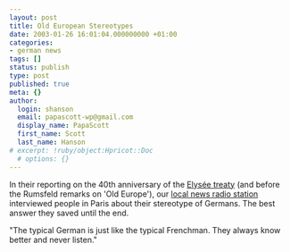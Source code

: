 ```yaml
---
layout: post
title: Old European Stereotypes
date: 2003-01-26 16:01:04.000000000 +01:00
categories:
- german news
tags: []
status: publish
type: post
published: true
meta: {}
author:
  login: shanson
  email: papascott-wp@gmail.com
  display_name: PapaScott
  first_name: Scott
  last_name: Hanson
# excerpt: !ruby/object:Hpricot::Doc
  # options: {}
---
```

<p>In their reporting on the 40th anniversary of the <a title="Economist.com" href="http://www.economist.com/agenda/displayStory.cfm?story_id=1545760">Elysée treaty</a> (and before the Rumsfeld remarks on 'Old Europe'), our <a href="http://www.ndrinfo.de">local news radio station</a> interviewed people in Paris about their stereotype of Germans. The best answer they saved until the end.</p>
<p>"The typical German is just like the typical Frenchman. They always know better and never listen."</p>
